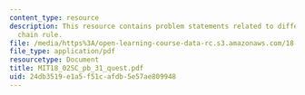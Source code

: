 ```yaml
---
content_type: resource
description: This resource contains problem statements related to differentials and
  chain rule.
file: /media/https%3A/open-learning-course-data-rc.s3.amazonaws.com/18-02sc-multivariable-calculus-fall-2010/24db3519e1a5f51cafdb5e57ae809948_MIT18_02SC_pb_31_quest.pdf
file_type: application/pdf
resourcetype: Document
title: MIT18_02SC_pb_31_quest.pdf
uid: 24db3519-e1a5-f51c-afdb-5e57ae809948
---
```

